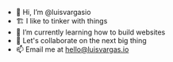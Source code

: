 - 👋  Hi, I’m @luisvargasio
- 🏗️  I like to tinker with things
- 🌱  I’m currently learning how to build websites
- 💞️  Let's collaborate on the next big thing
- 📫  Email me at hello@luisvargas.io

<!---
luisvargasio/luisvargasio is a ✨ special ✨ repository because its `README.md` (this file) appears on your GitHub profile.
You can click the Preview link to take a look at your changes.
--->
